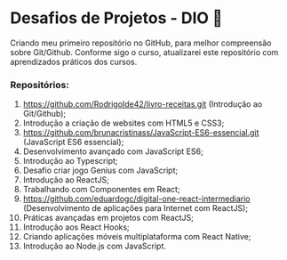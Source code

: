 # Desafios de Projetos - DIO 🚶

Criando meu primeiro repositório no GitHub, para melhor compreensão sobre Git/Github.
Conforme sigo o curso, atualizarei este repositório com aprendizados práticos dos cursos.

### Repositórios:

1. https://github.com/RodrigoIde42/livro-receitas.git (Introdução ao Git/Github);
2. Introdução a criação de websites com HTML5 e CSS3;
3. https://github.com/brunacristinass/JavaScript-ES6-essencial.git (JavaScript ES6 essencial);
4. Desenvolvimento avançado com JavaScript ES6;
5. Introdução ao Typescript;
6. Desafio criar jogo Genius com JavaScript;
7. Introdução ao ReactJS;
8. Trabalhando com Componentes em React;
9. https://github.com/eduardogc/digital-one-react-intermediario (Desenvolvimento de aplicações para Internet com ReactJS);
10. Práticas avançadas em projetos com ReactJS;
11. Introdução aos React Hooks;
12. Criando aplicações móveis multiplataforma com React Native;
13. Introdução ao Node.js com JavaScript.